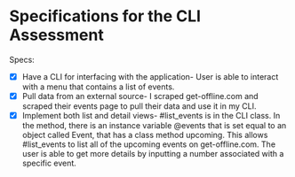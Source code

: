 # Specifications for the CLI Assessment

Specs:
- [x] Have a CLI for interfacing with the application- User is able to interact with a menu that contains a list of events.
- [x] Pull data from an external source- I scraped get-offline.com and scraped their events page to pull their data and use it in my CLI.
- [x] Implement both list and detail views- #list_events is in the CLI class.  In the method, there is an instance variable @events that is set equal to an object called Event, that has a class method upcoming.  This allows #list_events to list all of the upcoming events on get-offline.com.
The user is able to get more details by inputting a number associated with a specific event.